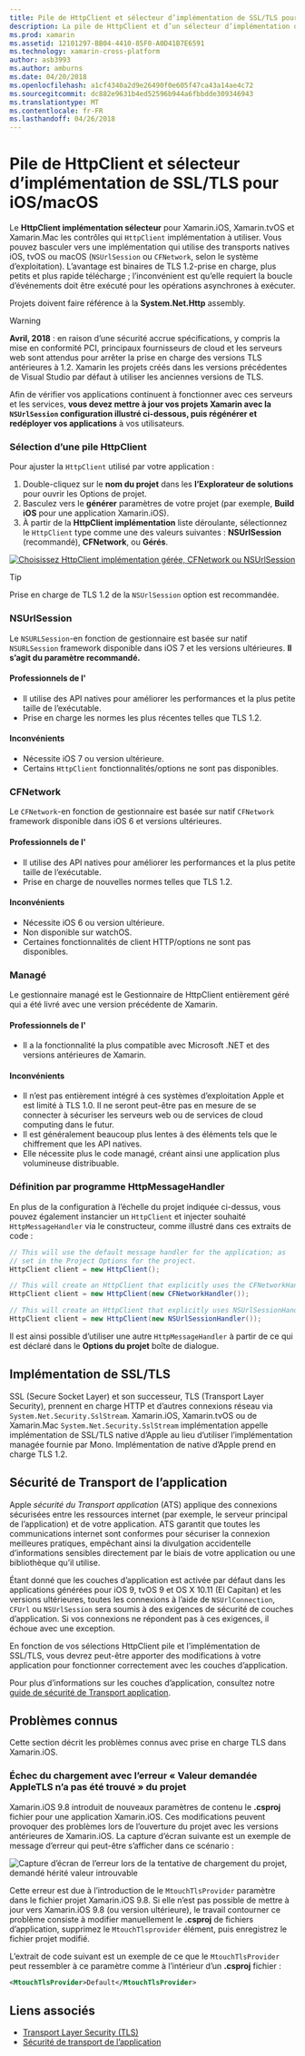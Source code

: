 ```yaml
---
title: Pile de HttpClient et sélecteur d’implémentation de SSL/TLS pour iOS/macOS
description: La pile de HttpClient et d’un sélecteur d’implémentation de SSL/TLS détermine l’implémentation de client HTTP et SSL/TLS qui sera utilisée par votre application iOS, tvOS ou macOS de Xamarin.
ms.prod: xamarin
ms.assetid: 12101297-BB04-4410-85F0-A0D41B7E6591
ms.technology: xamarin-cross-platform
author: asb3993
ms.author: amburns
ms.date: 04/20/2018
ms.openlocfilehash: a1cf4340a2d9e26490f0e605f47ca43a14ae4c72
ms.sourcegitcommit: dc882e9631b4ed52596b944a6fbbdde309346943
ms.translationtype: MT
ms.contentlocale: fr-FR
ms.lasthandoff: 04/26/2018
---
```

# <a name="httpclient-stack-and-ssltls-implementation-selector-for-iosmacos"></a>Pile de HttpClient et sélecteur d’implémentation de SSL/TLS pour iOS/macOS

Le **HttpClient implémentation sélecteur** pour Xamarin.iOS, Xamarin.tvOS et Xamarin.Mac les contrôles qui `HttpClient` implémentation à utiliser. Vous pouvez basculer vers une implémentation qui utilise des transports natives iOS, tvOS ou macOS (`NSUrlSession` ou `CFNetwork`, selon le système d’exploitation). L’avantage est binaires de TLS 1.2-prise en charge, plus petits et plus rapide télécharge ; l’inconvénient est qu’elle requiert la boucle d’événements doit être exécuté pour les opérations asynchrones à exécuter.

Projets doivent faire référence à la **System.Net.Http** assembly.

> [!WARNING]
> **Avril, 2018** : en raison d’une sécurité accrue spécifications, y compris la mise en conformité PCI, principaux fournisseurs de cloud et les serveurs web sont attendus pour arrêter la prise en charge des versions TLS antérieures à 1.2.  Xamarin les projets créés dans les versions précédentes de Visual Studio par défaut à utiliser les anciennes versions de TLS.
>
> Afin de vérifier vos applications continuent à fonctionner avec ces serveurs et les services, **vous devez mettre à jour vos projets Xamarin avec la `NSUrlSession` configuration illustré ci-dessous, puis régénérer et redéployer vos applications** à vos utilisateurs.

<a name="Selecting-a-HttpClient-Stack" />

### <a name="selecting-a-httpclient-stack"></a>Sélection d’une pile HttpClient

Pour ajuster la `HttpClient` utilisé par votre application :

1. Double-cliquez sur le **nom du projet** dans les **l’Explorateur de solutions** pour ouvrir les Options de projet.
2. Basculez vers le **générer** paramètres de votre projet (par exemple, **Build iOS** pour une application Xamarin.iOS).
3. À partir de la **HttpClient implémentation** liste déroulante, sélectionnez le `HttpClient` type comme une des valeurs suivantes : **NSUrlSession** (recommandé), **CFNetwork**, ou  **Gérés**.

[![Choisissez HttpClient implémentation gérée, CFNetwork ou NSUrlSession](http-stack-images/http-xs-sml.png)](http-stack-images/http-xs.png#lightbox)

> [!TIP]
> Prise en charge de TLS 1.2 de la `NSUrlSession` option est recommandée.

<a name="NSUrlSession" />

### <a name="nsurlsession"></a>NSUrlSession

Le `NSURLSession`-en fonction de gestionnaire est basée sur natif `NSURLSession` framework disponible dans iOS 7 et les versions ultérieures. 
**Il s’agit du paramètre recommandé.**

#### <a name="pros"></a>Professionnels de l'

- Il utilise des API natives pour améliorer les performances et la plus petite taille de l’exécutable.
- Prise en charge les normes les plus récentes telles que TLS 1.2.

#### <a name="cons"></a>Inconvénients

- Nécessite iOS 7 ou version ultérieure.
- Certains `HttpClient` fonctionnalités/options ne sont pas disponibles.

<a name="CFNetwork" />

### <a name="cfnetwork"></a>CFNetwork

Le `CFNetwork`-en fonction de gestionnaire est basée sur natif `CFNetwork` framework disponible dans iOS 6 et versions ultérieures.

#### <a name="pros"></a>Professionnels de l'

- Il utilise des API natives pour améliorer les performances et la plus petite taille de l’exécutable.
- Prise en charge de nouvelles normes telles que TLS 1.2.

#### <a name="cons"></a>Inconvénients

- Nécessite iOS 6 ou version ultérieure.
- Non disponible sur watchOS.
- Certaines fonctionnalités de client HTTP/options ne sont pas disponibles.

<a name="Managed" />

### <a name="managed"></a>Managé

Le gestionnaire managé est le Gestionnaire de HttpClient entièrement géré qui a été livré avec une version précédente de Xamarin.

#### <a name="pros"></a>Professionnels de l'

- Il a la fonctionnalité la plus compatible avec Microsoft .NET et des versions antérieures de Xamarin.

#### <a name="cons"></a>Inconvénients

- Il n’est pas entièrement intégré à ces systèmes d’exploitation Apple et est limité à TLS 1.0. Il ne seront peut-être pas en mesure de se connecter à sécuriser les serveurs web ou de services de cloud computing dans le futur.
- Il est généralement beaucoup plus lentes à des éléments tels que le chiffrement que les API natives.
- Elle nécessite plus le code managé, créant ainsi une application plus volumineuse distribuable.

### <a name="programmatically-setting-the-httpmessagehandler"></a>Définition par programme HttpMessageHandler

En plus de la configuration à l’échelle du projet indiquée ci-dessus, vous pouvez également instancier un `HttpClient` et injecter souhaité `HttpMessageHandler` via le constructeur, comme illustré dans ces extraits de code :

```csharp
// This will use the default message handler for the application; as
// set in the Project Options for the project.
HttpClient client = new HttpClient();

// This will create an HttpClient that explicitly uses the CFNetworkHandler
HttpClient client = new HttpClient(new CFNetworkHandler());

// This will create an HttpClient that explicitly uses NSUrlSessionHandler
HttpClient client = new HttpClient(new NSUrlSessionHandler());
```

Il est ainsi possible d’utiliser une autre `HttpMessageHandler` à partir de ce qui est déclaré dans le **Options du projet** boîte de dialogue.

<a name="New-SSL-TLS-implementation-build-option" />
<a name="Selecting-a-SSL-TLS-implementation" />
<a name="Apple-TLS" />

## <a name="ssltls-implementation"></a>Implémentation de SSL/TLS

SSL (Secure Socket Layer) et son successeur, TLS (Transport Layer Security), prennent en charge HTTP et d’autres connexions réseau via `System.Net.Security.SslStream`. Xamarin.iOS, Xamarin.tvOS ou de Xamarin.Mac `System.Net.Security.SslStream` implémentation appelle implémentation de SSL/TLS native d’Apple au lieu d’utiliser l’implémentation managée fournie par Mono. Implémentation de native d’Apple prend en charge TLS 1.2.

<a name="App-Transport-Security" />

## <a name="app-transport-security"></a>Sécurité de Transport de l’application

Apple _sécurité du Transport application_ (ATS) applique des connexions sécurisées entre les ressources internet (par exemple, le serveur principal de l’application) et de votre application. ATS garantit que toutes les communications internet sont conformes pour sécuriser la connexion meilleures pratiques, empêchant ainsi la divulgation accidentelle d’informations sensibles directement par le biais de votre application ou une bibliothèque qu’il utilise.

Étant donné que les couches d’application est activée par défaut dans les applications générées pour iOS 9, tvOS 9 et OS X 10.11 (El Capitan) et les versions ultérieures, toutes les connexions à l’aide de `NSUrlConnection`, `CFUrl` ou `NSUrlSession` sera soumis à des exigences de sécurité de couches d’application. Si vos connexions ne répondent pas à ces exigences, il échoue avec une exception.

En fonction de vos sélections HttpClient pile et l’implémentation de SSL/TLS, vous devrez peut-être apporter des modifications à votre application pour fonctionner correctement avec les couches d’application.

Pour plus d’informations sur les couches d’application, consultez notre [guide de sécurité de Transport application](~/ios/app-fundamentals/ats.md).

## <a name="known-issues"></a>Problèmes connus

Cette section décrit les problèmes connus avec prise en charge TLS dans Xamarin.iOS.

### <a name="project-failed-to-load-with-error-requested-value-appletls-wasnt-found"></a>Échec du chargement avec l’erreur « Valeur demandée AppleTLS n’a pas été trouvé » du projet

Xamarin.iOS 9.8 introduit de nouveaux paramètres de contenu le **.csproj** fichier pour une application Xamarin.iOS. Ces modifications peuvent provoquer des problèmes lors de l’ouverture du projet avec les versions antérieures de Xamarin.iOS. La capture d’écran suivante est un exemple de message d’erreur qui peut-être s’afficher dans ce scénario :

![Capture d’écran de l’erreur lors de la tentative de chargement du projet, demandé hérité valeur introuvable](http-stack-images/tlserror-xs.png)

Cette erreur est due à l’introduction de le `MtouchTlsProvider` paramètre dans le fichier projet Xamarin.iOS 9.8. Si elle n’est pas possible de mettre à jour vers Xamarin.iOS 9.8 (ou version ultérieure), le travail contourner ce problème consiste à modifier manuellement le **.csproj** de fichiers d’application, supprimez le `MtouchTlsprovider` élément, puis enregistrez le fichier projet modifié.

L’extrait de code suivant est un exemple de ce que le `MtouchTlsProvider` peut ressembler à ce paramètre comme à l’intérieur d’un **.csproj** fichier :

```xml
<MtouchTlsProvider>Default</MtouchTlsProvider>
```

## <a name="related-links"></a>Liens associés

- [Transport Layer Security (TLS)](~/cross-platform/app-fundamentals/transport-layer-security.md)
- [Sécurité de transport de l’application](~/ios/app-fundamentals/ats.md)
